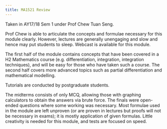 ```yaml
---
title: MA1521 Review
---
```


Taken in AY17/18 Sem 1 under Prof Chew Tuan Seng.

Prof Chew is able to articulate the concepts and formulae necessary for this module clearly.  However, lectures are generally unengaging and slow and hence may put students to sleep.  Webcast is available for this module.

The first half of the module contains concepts that have been covered in a H2 Mathematics course (e.g. differentiation, integration, integration techniques), and will be easy for those who have taken such a course.  The second half covers more advanced topics such as partial differentiation and mathematical modelling.

Tutorials are conducted by postgraduate students.

The midterms consists of only MCQ, allowing those with graphing calculators to obtain the answers via brute force.  The finals were open-ended questions where some working was necessary.  Most formulae used in the module are left unproven (or are proven in lectures but proofs will not be necessary in exams); it is mostly application of given formulas.  Little creativity is needed for this module, and tests are focused on speed.
